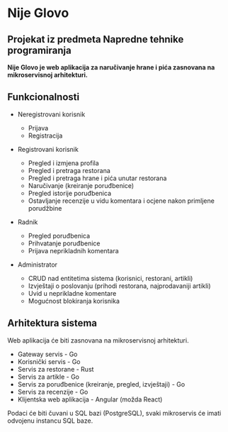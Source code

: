 # Nije Glovo
## Projekat iz predmeta Napredne tehnike programiranja
**Nije Glovo je web aplikacija za naručivanje hrane i pića zasnovana na mikroservisnoj arhitekturi.**

## Funkcionalnosti
- Neregistrovani korisnik

  - Prijava
  - Registracija
  
- Registrovani korisnik
  
  - Pregled i izmjena profila
  - Pregled i pretraga restorana
  - Pregled i pretraga hrane i pića unutar restorana
  - Naručivanje (kreiranje poruđbenice)
  - Pregled istorije poruđbenica
  - Ostavljanje recenzije u vidu komentara i ocjene nakon primljene porudžbine
  
- Radnik

  - Pregled poruđbenica
  - Prihvatanje poruđbenice
  - Prijava neprikladnih komentara
  
- Administrator
  
  - CRUD nad entitetima sistema (korisnici, restorani, artikli)
  - Izvještaji o poslovanju (prihodi restorana, najprodavaniji artikli)
  - Uvid u neprikladne komentare
  - Mogućnost blokiranja korisnika
  
## Arhitektura sistema
Web aplikacija će biti zasnovana na mikroservisnoj arhitekturi.

- Gateway servis - Go
- Korisnički servis - Go
- Servis za restorane - Rust
- Servis za artikle - Go
- Servis za poruđbenice (kreiranje, pregled, izvještaji) - Go
- Servis za recenzije - Go
- Klijentska web aplikacija - Angular (možda React)

Podaci će biti čuvani u SQL bazi (PostgreSQL), svaki mikroservis će imati odvojenu instancu SQL baze. <br />
